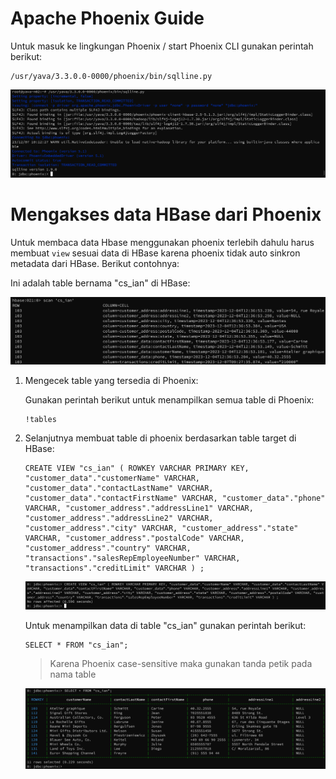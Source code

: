 # Apache Phoenix Guide

Untuk masuk ke lingkungan Phoenix / start Phoenix CLI gunakan perintah berikut:

```
/usr/yava/3.3.0.0-0000/phoenix/bin/sqlline.py
```

![Alt text](image.png)


# Mengakses data HBase dari Phoenix

Untuk membaca data Hbase menggunakan phoenix terlebih dahulu harus membuat `view` sesuai data di HBase karena phoenix tidak auto sinkron metadata dari HBase. Berikut contohnya:

Ini adalah table bernama "cs_ian" di HBase:

![Alt text](image-1.png)

1. Mengecek table yang tersedia di Phoenix:

    Gunakan perintah berikut untuk menampilkan semua table di Phoenix:

    ```
    !tables
    ```

2. Selanjutnya membuat table di phoenix berdasarkan table target di HBase:

    ```
    CREATE VIEW "cs_ian" ( ROWKEY VARCHAR PRIMARY KEY, "customer_data"."customerName" VARCHAR, "customer_data"."contactLastName" VARCHAR, "customer_data"."contactFirstName" VARCHAR, "customer_data"."phone" VARCHAR, "customer_address"."addressLine1" VARCHAR, "customer_address"."addressLine2" VARCHAR, "customer_address"."city" VARCHAR, "customer_address"."state" VARCHAR, "customer_address"."postalCode" VARCHAR, "customer_address"."country" VARCHAR, "transactions"."salesRepEmployeeNumber" VARCHAR, "transactions"."creditLimit" VARCHAR ) ;
    ```

    ![Alt text](image-2.png)

    Untuk menampilkan data di table "cs_ian" gunakan perintah berikut:

    ```
    SELECT * FROM "cs_ian";
    ```
    > Karena Phoenix case-sensitive maka gunakan tanda petik pada nama table

    ![Alt text](image-3.png)
